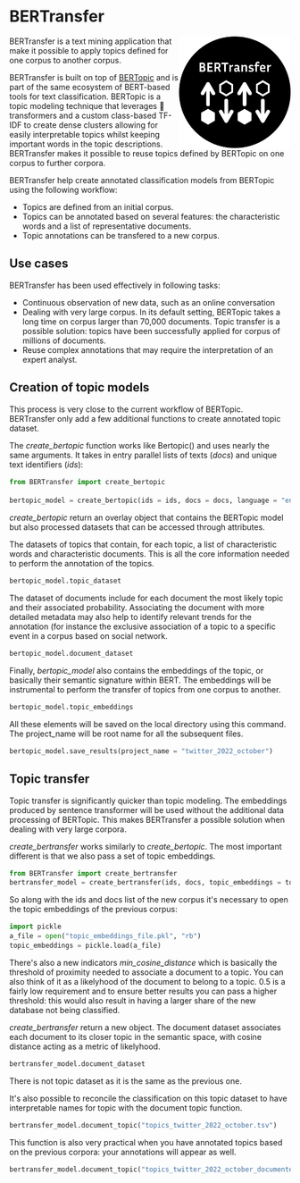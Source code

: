# BERTransfer
<img src="https://raw.githubusercontent.com/Pclanglais/BERTransfer/main/BERTransfer.png" style="float:right;" alt="Bertransfer logo"  width="200"/>

BERTransfer is a text mining application that make it possible to apply topics defined for one corpus to another corpus.

BERTransfer is built on top of [BERTopic](https://github.com/MaartenGr/BERTopic) and is part of the same ecosystem of BERT-based tools for text classification. BERTopic is a topic modeling technique that leverages 🤗 transformers and a custom class-based TF-IDF to create dense clusters allowing for easily interpretable topics whilst keeping important words in the topic descriptions. BERTransfer makes it possible to reuse topics defined by BERTopic on one corpus to further corpora. 

BERTransfer help create annotated classification models from BERTopic using the following workflow:
* Topics are defined from an initial corpus.
* Topics can be annotated based on several features: the characteristic words and a list of representative documents.
* Topic annotations can be transfered to a new corpus.

## Use cases

BERTransfer has been used effectively in following tasks:
* Continuous observation of new data, such as an online conversation
* Dealing with very large corpus. In its default setting, BERTopic takes a long time on corpus larger than 70,000 documents. Topic transfer is a possible solution: topics have been successfully applied for corpus of millions of documents.
* Reuse complex annotations that may require the interpretation of an expert analyst.

## Creation of topic models

This process is very close to the current workflow of BERTopic. BERTransfer only add a few additional functions to create annotated topic dataset.

The *create_bertopic* function works like Bertopic() and uses nearly the same arguments. It takes in entry parallel lists of texts (*docs*) and unique text identifiers (*ids*):

```python
from BERTransfer import create_bertopic

bertopic_model = create_bertopic(ids = ids, docs = docs, language = "english")
```

*create_bertopic* return an overlay object that contains the BERTopic model but also processed datasets that can be accessed through attributes. 

The datasets of topics that contain, for each topic, a list of characteristic words and characteristic documents. This is all the core information needed to perform the annotation of the topics.

```python
bertopic_model.topic_dataset
```

The dataset of documents include for each document the most likely topic and their associated probability. Associating the document with more detailed metadata may also help to identify relevant trends for the annotation (for instance the exclusive association of a topic to a specific event in a corpus based on social network.

```python
bertopic_model.document_dataset
```

Finally, *bertopic_model* also contains the embeddings of the topic, or basically their semantic signature within BERT. The embeddings will be instrumental to perform the transfer of topics from one corpus to another.

```python
bertopic_model.topic_embeddings
```

All these elements will be saved on the local directory using this command. The  project_name will be root name for all the subsequent files.

```python
bertopic_model.save_results(project_name = "twitter_2022_october")
```

## Topic transfer

Topic transfer is significantly quicker than topic modeling. The embeddings produced by sentence transformer will be used without the additional data processing of BERTopic. This makes BERTransfer a possible solution when dealing with very large corpora.

*create_bertransfer* works similarly to *create_bertopic*. The most important different is that we also pass a set of topic embeddings.

```python
from BERTransfer import create_bertransfer
bertransfer_model = create_bertransfer(ids, docs, topic_embeddings = topic_embeddings, language = "english", min_cosine_distance = 0.5)
```

So along with the ids and docs list of the new corpus it's necessary to open the topic embeddings of the previous corpus:

```python
import pickle
a_file = open("topic_embeddings_file.pkl", "rb")
topic_embeddings = pickle.load(a_file)
```

There's also a new indicators *min_cosine_distance* which is basically the threshold of proximity needed to associate a document to a topic. You can also think of it as a likelyhood of the document to belong to a topic. 0.5 is a fairly low requirement and to ensure better results you can pass a higher threshold: this would also result in having a larger share of the new database not being classified.

*create_bertransfer* return a new object. The document dataset associates each document to its closer topic in the semantic space, with cosine distance acting as a metric of likelyhood.

```python
bertransfer_model.document_dataset
```
There is not topic dataset as it is the same as the previous one.

It's also possible to reconcile the classification on this topic dataset to have interpretable names for topic with the document topic function.

```python
bertransfer_model.document_topic("topics_twitter_2022_october.tsv")
```

This function is also very practical when you have annotated topics based on the previous corpora: your annotations will appear as well.

```python
bertransfer_model.document_topic("topics_twitter_2022_october_documented.tsv").dropna()
```
